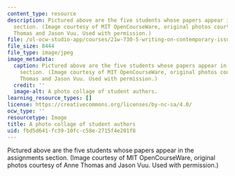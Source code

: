 ```yaml
---
content_type: resource
description: Pictured above are the five students whose papers appear in the assignments
  section. (Image courtesy of MIT OpenCourseWare, original photos courtesy of Anne
  Thomas and Jason Vuu. Used with permission.)
file: /ol-ocw-studio-app/courses/21w-730-5-writing-on-contemporary-issues-culture-shock-writing-editing-and-publishing-in-cyberspace-fall-2008/fbd5d641fc3910fcc58e2715f4e201f8_21w-730-5f08-th.jpg
file_size: 8444
file_type: image/jpeg
image_metadata:
  caption: Pictured above are the five students whose papers appear in the [assignments](/courses/21w-730-5-writing-on-contemporary-issues-culture-shock-writing-editing-and-publishing-in-cyberspace-fall-2008/pages/assignments)
    section. (Image courtesy of MIT OpenCourseWare, original photos courtesy of Anne
    Thomas and Jason Vuu. Used with permission.)
  credit: ''
  image-alt: A photo collage of student authors.
learning_resource_types: []
license: https://creativecommons.org/licenses/by-nc-sa/4.0/
ocw_type: ''
resourcetype: Image
title: A photo collage of student authors
uid: fbd5d641-fc39-10fc-c58e-2715f4e201f8
---
```

Pictured above are the five students whose papers appear in the assignments section. (Image courtesy of MIT OpenCourseWare, original photos courtesy of Anne Thomas and Jason Vuu. Used with permission.)
